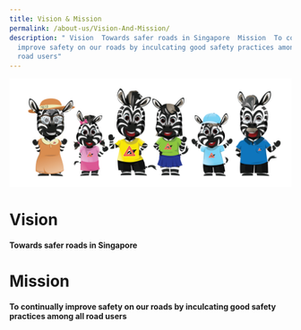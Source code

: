 ```yaml
---
title: Vision & Mission
permalink: /about-us/Vision-And-Mission/
description: " Vision  Towards safer roads in Singapore  Mission  To continually
  improve safety on our roads by inculcating good safety practices among all
  road users"
---
```

![](/images/Zebra%20Family_final_Transparent%20Background.png)

Vision
======

#### **Towards safer roads in Singapore**

Mission
=======

#### **To continually improve safety on our roads by inculcating good safety practices among all road users**